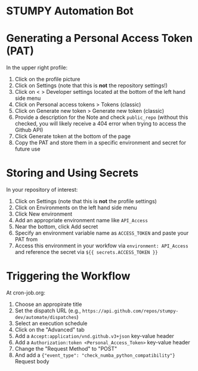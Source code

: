 # STUMPY Automation Bot

# Generating a Personal Access Token (PAT)

In the upper right profile:

1. Click on the profile picture
2. Click on Settings (note that this is **not** the repository settings!)
3. Click on < >  Developer settings located at the bottom of the left hand side menu
4. Click on Personal access tokens > Tokens (classic)
5. Click on Generate new token > Generate new token (classic)
6. Provide a description for the Note and check `public_repo` (without this checked, you will likely receive a 404 error when trying to access the Github API)
7. Click Generate token at the bottom of the page
8. Copy the PAT and store them in a specific environment and secret for future use

# Storing and Using Secrets

In your repository of interest:

1. Click on Settings (note that this is **not** the profile settings)
2. Click on Environments on the left hand side menu
3. Click New environment
4. Add an appropriate environment name like `API_Access`
5. Near the bottom, click Add secret
6. Specify an environment variable name as `ACCESS_TOKEN` and paste your PAT from 
7. Access this environment in your workfow via `environment: API_Access` and reference the secret via `${{ secrets.ACCESS_TOKEN }}`

# Triggering the Workflow

At cron-job.org:

1. Choose an appropirate title
2. Set the dispatch URL (e.g., `https://api.github.com/repos/stumpy-dev/automate/dispatches`)
3. Select an execution schedule
4. Click on the "Advanced" tab
5. Add a `Accept:application/vnd.github.v3+json` key-value header 
6. Add a `Authorization:token <Personal_Access_Token>` key-value header 
7. Change the "Request Method" to "POST"
8. And add a `{"event_type": "check_numba_python_compatibility"}` Request body